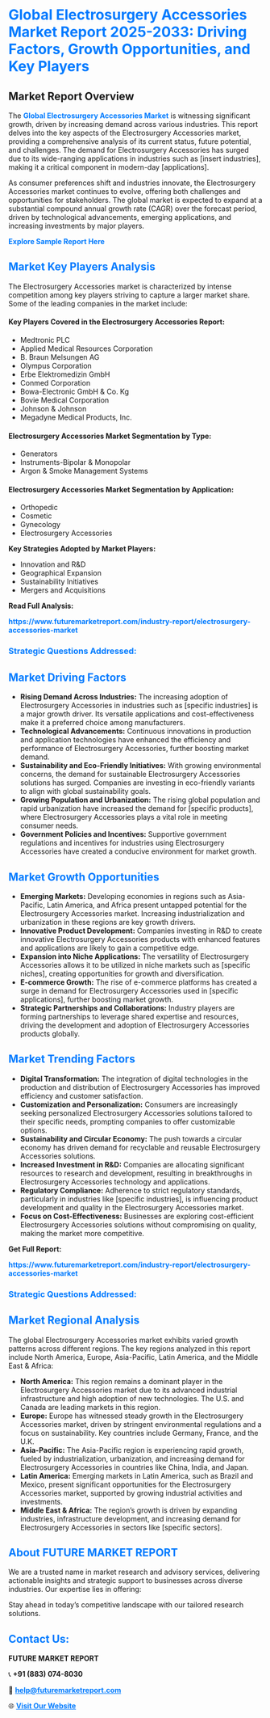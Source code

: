 <h1 style="color: #007BFF;">Global Electrosurgery Accessories Market Report 2025-2033: Driving Factors, Growth Opportunities, and Key Players</h1>

<section id="overview">
<h2>Market Report Overview</h2>
<p>The <a href="https://www.futuremarketreport.com/industry-report/electrosurgery-accessories-market" style="color: #007BFF; text-decoration: none;"><strong>Global Electrosurgery Accessories Market</strong></a> is witnessing significant growth, driven by increasing demand across various industries. This report delves into the key aspects of the Electrosurgery Accessories market, providing a comprehensive analysis of its current status, future potential, and challenges. The demand for Electrosurgery Accessories has surged due to its wide-ranging applications in industries such as [insert industries], making it a critical component in modern-day [applications].</p>
<p>As consumer preferences shift and industries innovate, the Electrosurgery Accessories market continues to evolve, offering both challenges and opportunities for stakeholders. The global market is expected to expand at a substantial compound annual growth rate (CAGR) over the forecast period, driven by technological advancements, emerging applications, and increasing investments by major players.</p>
</section>

<section id="overview">
<p><a href="https://www.futuremarketreport.com/request-sample/reportId=125109" style="color: #007BFF; text-decoration: none;"><strong>Explore Sample Report Here</strong></a></p>
</section>

<section id="key-players">
<h2 style="color: #007BFF;">Market Key Players Analysis</h2>
<p>The Electrosurgery Accessories market is characterized by intense competition among key players striving to capture a larger market share. Some of the leading companies in the market include:</p>
<h4>Key Players Covered in the Electrosurgery Accessories Report:</h4>
<ul><li>Medtronic PLC</li><li>Applied Medical Resources Corporation</li><li>B. Braun Melsungen AG</li><li>Olympus Corporation</li><li>Erbe Elektromedizin GmbH</li><li>Conmed Corporation</li><li>Bowa-Electronic GmbH &amp; Co. Kg</li><li>Bovie Medical Corporation</li><li>Johnson &amp; Johnson</li><li>Megadyne Medical Products, Inc.</li></ul>
<h4>Electrosurgery Accessories Market Segmentation by Type:</h4>
<ul><li>Generators</li><li>Instruments-Bipolar &amp; Monopolar</li><li>Argon &amp; Smoke Management Systems</li></ul>

<h4>Electrosurgery Accessories Market Segmentation by Application:</h4>
<ul><li>Orthopedic</li><li>Cosmetic</li><li>Gynecology</li><li>Electrosurgery Accessories</li></ul>
<p><strong>Key Strategies Adopted by Market Players:</strong></p>
<ul>
<li>Innovation and R&D</li>
<li>Geographical Expansion</li>
<li>Sustainability Initiatives</li>
<li>Mergers and Acquisitions</li>
</ul>
</section>

<section>
<p><strong>Read Full Analysis: </strong></p><a href="https://www.futuremarketreport.com/industry-report/electrosurgery-accessories-market" style="color: #007BFF; text-decoration: none;"><strong>https://www.futuremarketreport.com/industry-report/electrosurgery-accessories-market</strong></a>
<h3 style="color: #007BFF;">Strategic Questions Addressed:</h3>
</section>

<section id="driving-factors">
<h2 style="color: #007BFF;">Market Driving Factors</h2>
<ul>
<li><strong>Rising Demand Across Industries:</strong> The increasing adoption of Electrosurgery Accessories in industries such as [specific industries] is a major growth driver. Its versatile applications and cost-effectiveness make it a preferred choice among manufacturers.</li>
<li><strong>Technological Advancements:</strong> Continuous innovations in production and application technologies have enhanced the efficiency and performance of Electrosurgery Accessories, further boosting market demand.</li>
<li><strong>Sustainability and Eco-Friendly Initiatives:</strong> With growing environmental concerns, the demand for sustainable Electrosurgery Accessories solutions has surged. Companies are investing in eco-friendly variants to align with global sustainability goals.</li>
<li><strong>Growing Population and Urbanization:</strong> The rising global population and rapid urbanization have increased the demand for [specific products], where Electrosurgery Accessories plays a vital role in meeting consumer needs.</li>
<li><strong>Government Policies and Incentives:</strong> Supportive government regulations and incentives for industries using Electrosurgery Accessories have created a conducive environment for market growth.</li>
</ul>
</section>

<section id="growth-opportunities">
<h2 style="color: #007BFF;">Market Growth Opportunities</h2>
<ul>
<li><strong>Emerging Markets:</strong> Developing economies in regions such as Asia-Pacific, Latin America, and Africa present untapped potential for the Electrosurgery Accessories market. Increasing industrialization and urbanization in these regions are key growth drivers.</li>
<li><strong>Innovative Product Development:</strong> Companies investing in R&D to create innovative Electrosurgery Accessories products with enhanced features and applications are likely to gain a competitive edge.</li>
<li><strong>Expansion into Niche Applications:</strong> The versatility of Electrosurgery Accessories allows it to be utilized in niche markets such as [specific niches], creating opportunities for growth and diversification.</li>
<li><strong>E-commerce Growth:</strong> The rise of e-commerce platforms has created a surge in demand for Electrosurgery Accessories used in [specific applications], further boosting market growth.</li>
<li><strong>Strategic Partnerships and Collaborations:</strong> Industry players are forming partnerships to leverage shared expertise and resources, driving the development and adoption of Electrosurgery Accessories products globally.</li>
</ul>
</section>

<section id="trending-factors">
<h2 style="color: #007BFF;">Market Trending Factors</h2>
<ul>
<li><strong>Digital Transformation:</strong> The integration of digital technologies in the production and distribution of Electrosurgery Accessories has improved efficiency and customer satisfaction.</li>
<li><strong>Customization and Personalization:</strong> Consumers are increasingly seeking personalized Electrosurgery Accessories solutions tailored to their specific needs, prompting companies to offer customizable options.</li>
<li><strong>Sustainability and Circular Economy:</strong> The push towards a circular economy has driven demand for recyclable and reusable Electrosurgery Accessories solutions.</li>
<li><strong>Increased Investment in R&D:</strong> Companies are allocating significant resources to research and development, resulting in breakthroughs in Electrosurgery Accessories technology and applications.</li>
<li><strong>Regulatory Compliance:</strong> Adherence to strict regulatory standards, particularly in industries like [specific industries], is influencing product development and quality in the Electrosurgery Accessories market.</li>
<li><strong>Focus on Cost-Effectiveness:</strong> Businesses are exploring cost-efficient Electrosurgery Accessories solutions without compromising on quality, making the market more competitive.</li>
</ul>
</section>

<section>
<p><strong>Get Full Report: </strong></p><a href="https://www.futuremarketreport.com/industry-report/electrosurgery-accessories-market" style="color: #007BFF; text-decoration: none;"><strong>https://www.futuremarketreport.com/industry-report/electrosurgery-accessories-market</strong></a>
<h3 style="color: #007BFF;">Strategic Questions Addressed:</h3>
</section>


<section id="regional-analysis">
<h2 style="color: #007BFF;">Market Regional Analysis</h2>
<p>The global Electrosurgery Accessories market exhibits varied growth patterns across different regions. The key regions analyzed in this report include North America, Europe, Asia-Pacific, Latin America, and the Middle East & Africa:</p>
<ul>
<li><strong>North America:</strong> This region remains a dominant player in the Electrosurgery Accessories market due to its advanced industrial infrastructure and high adoption of new technologies. The U.S. and Canada are leading markets in this region.</li>
<li><strong>Europe:</strong> Europe has witnessed steady growth in the Electrosurgery Accessories market, driven by stringent environmental regulations and a focus on sustainability. Key countries include Germany, France, and the U.K.</li>
<li><strong>Asia-Pacific:</strong> The Asia-Pacific region is experiencing rapid growth, fueled by industrialization, urbanization, and increasing demand for Electrosurgery Accessories in countries like China, India, and Japan.</li>
<li><strong>Latin America:</strong> Emerging markets in Latin America, such as Brazil and Mexico, present significant opportunities for the Electrosurgery Accessories market, supported by growing industrial activities and investments.</li>
<li><strong>Middle East & Africa:</strong> The region’s growth is driven by expanding industries, infrastructure development, and increasing demand for Electrosurgery Accessories in sectors like [specific sectors].</li>
</ul>
</section>

<footer>
<h2 style="color: #007BFF;">About FUTURE MARKET REPORT</h2>
<p>We are a trusted name in market research and advisory services, delivering actionable insights and strategic support to businesses across diverse industries. Our expertise lies in offering:</p>

<p>Stay ahead in today’s competitive landscape with our tailored research solutions.</p>

<h2 style="color: #007BFF;">Contact Us:</h2>
<p><strong>FUTURE MARKET REPORT</strong></p>
<p>📞 <strong>+91 (883) 074-8030</strong></p>
<p>📧 <strong><a href="mailto:help@futuremarketreport.com" style="color: #007BFF;">help@futuremarketreport.com</a></strong></p>
<p>🌐 <strong><a href="https://www.futuremarketreport.com/" style="color: #007BFF;">Visit Our Website</a></strong></p>
</footer>